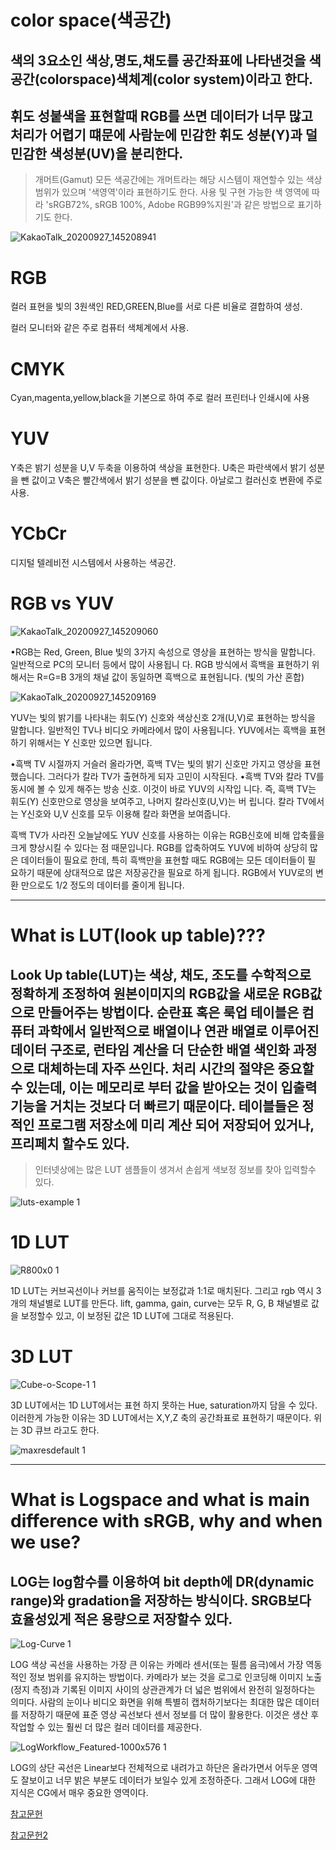 color space(색공간)
============


색의 3요소인 색상,명도,채도를 공간좌표에 나타낸것을 색공간(colorspace)색체계(color system)이라고 한다.
--------------------------------------------------------------------------------------------




휘도 성붙색을 표현할때 RGB를 쓰면 데이터가 너무 많고 처리가 어렵기 떄문에 사람눈에 민감한 휘도 성분(Y)과 덜 민감한 색성분(UV)을 분리한다.
------------------------------------------------------------------------------------------------------------------------




>개머트(Gamut)
모든 색공간에는 개머트라는 해당 시스템이 재연할수 있는 색상 범위가 있으며 '색영역'이라 표현하기도 한다. 사용 및 구현 가능한 색 영역에 따라 'sRGB72%, sRGB 100%, Adobe RGB99%지원'과 같은 방법으로 표기하기도 한다.



![KakaoTalk_20200927_145208941](https://user-images.githubusercontent.com/70967822/94362483-91065c00-00f6-11eb-8b9a-69784675f484.png)



RGB
====



컬러 표현을 빛의 3원색인 RED,GREEN,Blue를 서로 다른 비율로 결합하여 생성.



컬러 모니터와 같은 주로 컴퓨터 색체계에서 사용.



CMYK
====



Cyan,magenta,yellow,black을 기본으로 하여 주로 컬러 프린터나 인쇄시에 사용




YUV
===



Y축은 밝기 성분을 U,V 두축을 이용하여 색상을 표현한다. U축은 파란색에서 밝기 성분을 뺀 값이고 V축은 빨간색에서 밝기 성분을 뺀 값이다. 아날로그 컬러신호 변환에 주로 사용.



YCbCr
=====


 디지털 텔레비전 시스템에서 사용하는 색공간. 



RGB vs YUV
==========

![KakaoTalk_20200927_145209060](https://user-images.githubusercontent.com/70967822/94362863-20147380-00f9-11eb-9ff8-17f7ba3ee7fd.jpg)


•RGB는 Red, Green, Blue 빛의 3가지 속성으로 영상을 표현하는 
방식을 말합니다. 일반적으로 PC의 모니터 등에서 많이 사용됩니
다. RGB 방식에서 흑백을 표현하기 위해서는 R=G=B 3개의 채널 
값이 동일하면 흑백으로 표현됩니다. (빛의 가산 혼합)



![KakaoTalk_20200927_145209169](https://user-images.githubusercontent.com/70967822/94362893-4508e680-00f9-11eb-8d4a-03f35c655a5d.jpg)



YUV는 빛의 밝기를 나타내는 휘도(Y) 신호와 색상신호 2개(U,V)로 표현하는 방식을 말합니다. 일반적인 TV나 비디오 카메라에서 많이 사용됩니다. YUV에서는 흑백을 표현하기 위해서는 Y 신호만 있으면 됩니다.
 
•흑백 TV 시절까지 거슬러 올라가면, 흑백 TV는 빛의 밝기 신호만 가지고 영상을 표현 
했습니다. 그러다가 칼라 TV가 출현하게 되자 고민이 시작된다.
•흑백 TV와 칼라 TV를 동시에 볼 수 있게 해주는 방송 신호. 이것이 바로 YUV의 시작입 
니다. 즉, 흑백 TV는 휘도(Y) 신호만으로 영상을 보여주고, 나머지 칼라신호(U,V)는 버
립니다. 칼라 TV에서는 Y신호와 U,V 신호를 모두 이용해 칼라 화면을 보여줍니다.
 
흑백 TV가 사라진 오늘날에도 YUV 신호를 사용하는 이유는 RGB신호에 비해 압축률을
크게 향상시킬 수 있다는 점 때문입니다. RGB를 압축하여도 YUV에 비하여 상당히 많
은 데이터들이 필요로 한데, 특히 흑백만을 표현할 때도 RGB에는 모든 데이터들이 필
요하기 때문에 상대적으로 많은 저장공간을 필요로 하게 됩니다. RGB에서 YUV로의 변
환 만으로도 1/2 정도의 데이터를 줄이게 됩니다. 



---------------------------------------------------------------------------------



What is LUT(look up table)???
=============================



Look Up table(LUT)는 색상, 채도, 조도를 수학적으로 정확하게 조정하여 원본이미지의 RGB값을 새로운 RGB값으로 만들어주는 방법이다. 순란표 혹은 룩업 테이블은 컴퓨터 과학에서 일반적으로 배열이나 연관 배열로 이루어진 데이터 구조로, 런타임 계산을 더 단순한 배열 색인화 과정으로 대체하는데 자주 쓰인다. 처리 시간의 절약은 중요할 수 있는데, 이는 메모리로 부터 값을 받아오는 것이 입출력 기능을 거치는 것보다 더 빠르기 때문이다. 테이블들은 정적인 프로그램 저장소에 미리 계산 되어 저장되어 있거나, 프리페치 할수도 있다.
------------------



>인터넷상에는 많은 LUT 샘플들이 생겨서 손쉽게 색보정 정보를 찾아 입력할수 있다.



![luts-example 1](https://user-images.githubusercontent.com/70967822/94342839-e8e98800-004e-11eb-9f64-d12f2f92c31d.jpg)




1D LUT
======
![R800x0 1](https://user-images.githubusercontent.com/70967822/94342878-3e259980-004f-11eb-9d7c-892705fbb2e8.png)



1D LUT는 커브곡선이나 커브를 움직이는 보정값과 1:1로 매치된다. 그리고 rgb 역시 3개의 채널별로 LUT를 만든다. lift, gamma, gain, curve는 모두 R, G, B 채널별로 값을 보정할수 있고, 이 보정된 값은 1D LUT에 그대로 적용된다.


3D LUT
======
![Cube-o-Scope-1 1](https://user-images.githubusercontent.com/70967822/94342643-52689700-004d-11eb-9d01-afdc66a020c6.png)



3D LUT에서는 1D LUT에서는 표현 하지 못하는 Hue, saturation까지 담을 수 있다. 이러한게 가능한 이유는 3D LUT에서는 X,Y,Z 축의 공간좌표로 표현하기 때문이다. 위는 3D 큐브 라고도 한다.



![maxresdefault 1](https://user-images.githubusercontent.com/70967822/94344105-f9523080-0057-11eb-9982-3f26b87cd3b8.jpg)



-----------------------------------------------------------------





What is Logspace and what is main difference with sRGB, why and when we use?
========================================================================



LOG는 log함수를 이용하여 bit depth에 DR(dynamic range)와 gradation을 저장하는 방식이다.  SRGB보다 효율성있게 적은 용량으로 저장할수 있다.
------------------------------------


![Log-Curve 1](https://user-images.githubusercontent.com/70967822/94343683-bfcbf600-0054-11eb-90e4-ec6771724042.jpg)


LOG 색상 곡선을 사용하는 가장 큰 이유는 카메라 센서(또는 필름 음극)에서 가장 역동적인 정보 범위를 유지하는 방법이다. 카메라가 보는 것을 로그로 인코딩해 이미지 노출(정지 측정)과 기록된 이미지 사이의 상관관계가 더 넓은 범위에서 완전히 일정하다는 의미다. 사람의 눈이나 비디오 화면을 위해 특별히 캡처하기보다는 최대한 많은 데이터를 저장하기 때문에 표준 영상 곡선보다 센서 정보를 더 많이 활용한다. 이것은 생산 후 작업할 수 있는 훨씬 더 많은 컬러 데이터를 제공한다.




![LogWorkflow_Featured-1000x576 1](https://user-images.githubusercontent.com/70967822/94343729-205b3300-0055-11eb-840c-cdbdbda519bf.jpg)



LOG의 상단 곡선은 Linear보다 전체적으로 내려가고 하단은 올라가면서 어두운 영역도 잘보이고 너무 밝은 부분도 데이터가 보일수 있게 조정하준다. 그래서 LOG에 대한 지식은 CG에서 매우 중요한 영역이다.



[참고문헌](https://www.artstation.com/tiberius-viris/blog/3ZBO/color-space-management-srgb-linear-and-log)



[참고문헌2](https://www.rocketstock.com/blog/tips-for-log-color-space-compositing/)
